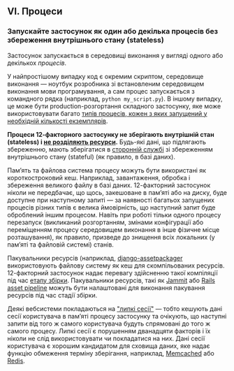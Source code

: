## VI. Процеси
### Запускайте застосунок як один або декілька процесів без збереження внутрішнього стану (stateless)

Застосунок запускається в середовищі виконання у вигляді одного або декількох *процесів*.

У найпростішому випадку код є окремим скриптом, середовище виконання — ноутбук розробника зі встановленим середовищем виконання мови програмування, а сам процес запускається з командного рядка (наприклад, `python my_script.py`). В іншому випадку, це може бути production-розгортання складного застосунку, яке може використовувати багато [типів процесів, кожен з яких запущений у необхідній кількості екземплярів](./concurrency).

**Процеси 12-факторного застосунку не зберігають внутрішній стан (stateless) і [не розділяють ресурси](http://en.wikipedia.org/wiki/Shared_nothing_architecture).** Будь-які дані, що підлягають збереженню, мають зберігатися в [сторонній службі](./backing-services) зі збереженням внутрішнього стану (stateful) (як правило, в базі даних).

Памʼять та файлова система процесу можуть бути використані як короткостроковий кеш. Наприклад, завантаження, обробка і збереження великого файлу в базі даних. 12-факторний застосунок ніколи не передбачає, що щось, закешоване в памʼяті або на диску, буде доступне при наступному запиті — за наявності багатьох запущених процесів різних типів є велика ймовірність, що наступний запит буде оброблений іншим процесом. Навіть при роботі тільки одного процесу перезапуск (викликаний розгортанням, змінами конфігурації або переміщенням процесу середовищем виконання в інше фізичне місце розташування), як правило, призведе до знищення всіх локальних (у памʼяті та файловій системі) станів.

Пакувальники ресурсів (наприклад, [django-assetpackager](http://code.google.com/p/django-assetpackager/) використовують файлову систему як кеш для скомпільованих ресурсів. 12-факторний застосунок надає перевагу здійсненню такої компіляції під час [етапу збірки](./build-release-run). Пакувальники ресурсів, такі як [Jammit](http://documentcloud.github.io/jammit/) або [Rails asset pipeline](http://ryanbigg.com/guides/asset_pipeline.html) можуть бути налаштовані для виконання пакування ресурсів під час стадії збірки.

Деякі вебсистеми покладаються на ["липкі сесії"](http://en.wikipedia.org/wiki/Load_balancing_%28computing%29#Persistence) — тобто кешують дані сесії користувача в памʼяті процесу застосунку та очікують, що наступні запити від того ж самого користувача будуть спрямовані до того ж самого процесу. Липкі сесії є порушенням дванадцяти факторів і їх ніколи не слід використовувати чи покладатися на них. Дані сесії користувача є хорошим кандидатом для сховища даних, яке надає функцію обмеження терміну зберігання, наприклад, [Memcached](http://memcached.org/) або [Redis](http://redis.io/).
